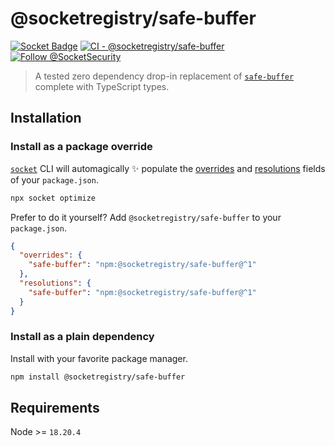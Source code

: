 # @socketregistry/safe-buffer

[![Socket Badge](https://socket.dev/api/badge/npm/package/@socketregistry/safe-buffer)](https://socket.dev/npm/package/@socketregistry/safe-buffer)
[![CI - @socketregistry/safe-buffer](https://github.com/SocketDev/socket-registry-js/actions/workflows/test.yml/badge.svg)](https://github.com/SocketDev/socket-registry-js/actions/workflows/test.yml)
[![Follow @SocketSecurity](https://img.shields.io/twitter/follow/SocketSecurity?style=social)](https://twitter.com/SocketSecurity)

> A tested zero dependency drop-in replacement of
> [`safe-buffer`](https://socket.dev/npm/package/safe-buffer) complete with
> TypeScript types.

## Installation

### Install as a package override

[`socket`](https://socket.dev/npm/package/socket) CLI will automagically
:sparkles: populate the
[overrides](https://docs.npmjs.com/cli/v9/configuring-npm/package-json#overrides)
and [resolutions](https://yarnpkg.com/configuration/manifest#resolutions) fields
of your `package.json`.

```sh
npx socket optimize
```

Prefer to do it yourself? Add `@socketregistry/safe-buffer` to your
`package.json`.

```json
{
  "overrides": {
    "safe-buffer": "npm:@socketregistry/safe-buffer@^1"
  },
  "resolutions": {
    "safe-buffer": "npm:@socketregistry/safe-buffer@^1"
  }
}
```

### Install as a plain dependency

Install with your favorite package manager.

```sh
npm install @socketregistry/safe-buffer
```

## Requirements

Node >= `18.20.4`
